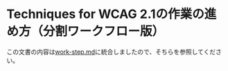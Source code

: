 # Techniques for WCAG 2.1の作業の進め方（分割ワークフロー版）

この文書の内容は[work-step.md](https://github.com/waic/wcag21/blob/master/work-step.md)に統合しましたので、そちらを参照してください。
